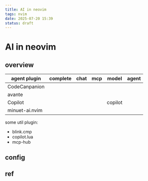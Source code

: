 ```yaml
---
title: AI in neovim
tags: nvim
date: 2025-07-20 15:39
status: draft
---
```


# AI in neovim

## overview

| agent plugin   | complete | chat | mcp | model   | agent |
| -------------- | -------- | ---- | --- | ------- | ----- |
| CodeCanpanion  |          |      |     |         |       |
| avante         |          |      |     |         |       |
| Copilot        |          |      |     | copilot |       |
| minuet-ai.nvim |          |      |     |         |       |

some util plugin:

- blink.cmp
- copilot.lua
- mcp-hub

## config

## ref
